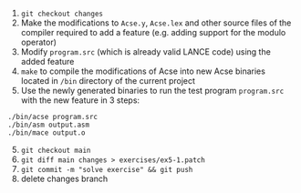 1. `git checkout changes`
2. Make the modifications to `Acse.y`, `Acse.lex` and other source files of the compiler required to add a feature (e.g. adding support for the modulo operator)
2. Modify `program.src` (which is already valid LANCE code) using the added feature
3. `make` to compile the modifications of Acse into new Acse binaries located in `/bin` directory of the current project
4. Use the newly generated binaries to run the test program `program.src` with the new feature in 3 steps:
```
./bin/acse program.src
./bin/asm output.asm
./bin/mace output.o
```
5. `git checkout main`
6. `git diff main changes > exercises/ex5-1.patch`
7. `git commit -m "solve exercise" && git push`
8. delete changes branch